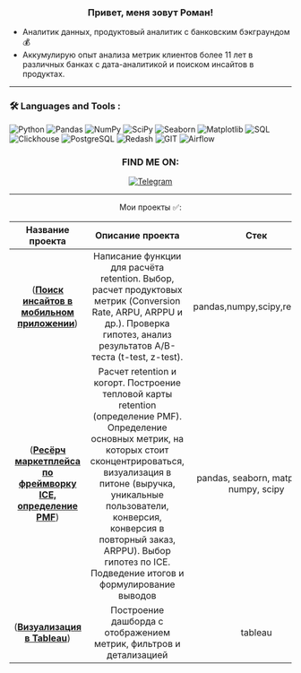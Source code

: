 ### <p align="center">Привет, меня зовут Роман!</p>

* Аналитик данных, продуктовый аналитик с банковским бэкграундом 💰
* Аккумулирую опыт анализа метрик клиентов более 11 лет в различных банках с дата-аналитикой и поиском инсайтов в продуктах.

<hr>

###  🛠️ Languages and Tools :  

![Python](https://img.shields.io/badge/-Python-FFF?style=for-the-badge&logo=python)
![Pandas](https://img.shields.io/badge/Pandas-150458?style=for-the-badge&logo=pandas&logoColor=white)
![NumPy](https://img.shields.io/badge/NumPy-013243?style=for-the-badge&logo=numpy&logoColor=white)
![SciPy](https://img.shields.io/badge/SciPy-005F91?style=for-the-badge&logo=scipy&logoColor=white)
![Seaborn](https://img.shields.io/badge/Seaborn-8DD6F9?style=for-the-badge&logo=seaborn&logoColor=black)
![Matplotlib](https://img.shields.io/badge/Matplotlib-11557C?style=for-the-badge&logo=python&logoColor=white)
![SQL](https://img.shields.io/badge/-SQL-00A4EF?style=for-the-badge&logo=SQL)
![Clickhouse](https://img.shields.io/badge/-Clickhouse-FFF?style=for-the-badge&logo=Clickhouse)
![PostgreSQL](https://img.shields.io/badge/-PostgreSQL-FFF?style=for-the-badge&logo=PostgreSQL)
![Redash](https://img.shields.io/badge/-Redash-E44D26?style=for-the-badge&logo=Redash)
![GIT](https://img.shields.io/badge/-GIT-FFF?style=for-the-badge&logo=GIT)
![Airflow](https://img.shields.io/badge/-Airflow-77DDE7?style=for-the-badge&logo=AIRFLOW)

### <p align="center">FIND ME ON:</p>
<div align="center">

  <a href="">[![Telegram](https://img.shields.io/badge/-Telegram-27A7E7?style=for-the-badge&logo=telegram)](https://t.me/Roman1991)</a>

<hr>

Мои проекты ✅:
  
|Название проекта| Описание проекта| Стек|
|:--------------:|:---------------:|:---:|
|(__[Поиск инсайтов в мобильном приложении](https://github.com/Roman19911/mobile_app_research)__)|Написание функции для расчёта retention. Выбор, расчет продуктовых метрик (Conversion Rate, ARPU, ARPPU и др.). Проверка гипотез, анализ результатов А/B-теста (t-test, z-test).|pandas,numpy,scipy,requests|
|(__[Ресёрч маркетплейса по фреймворку ICE, определение PMF](https://github.com/Roman19911/product_research_marketplace)__)|Расчет retention и когорт. Построение тепловой карты retention (определение PMF). Определение основных метрик, на которых стоит сконцентрироваться, визуализация в питоне (выручка, уникальные пользователи, конверсия, конверсия в повторный заказ, ARPPU). Выбор гипотез по ICE. Подведение итогов и формулирование выводов|pandas, seaborn, matplotlib, numpy, scipy|
|(__[Визуализация в Tableau](https://github.com/Roman19911/hotel_chain_dashboard)__)|Построение дашборда с отображением метрик, фильтров и детализацией|tableau|
